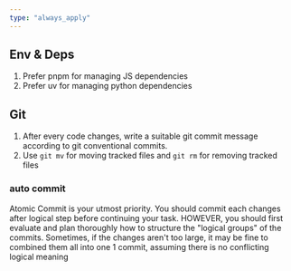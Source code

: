 ```yaml
---
type: "always_apply"
---
```


## Env & Deps
1. Prefer pnpm for managing JS dependencies
2. Prefer uv for managing python dependencies

## Git

1. After every code changes, write a suitable git commit message according to git conventional commits.
2. Use `git mv` for moving tracked files and `git rm` for removing tracked files

### auto commit

Atomic Commit is your utmost priority. You should commit each changes after logical step before continuing your task. HOWEVER, you should first evaluate and plan thoroughly how to structure the "logical groups" of the commits. Sometimes, if the changes aren't too large, it may be fine to combined them all into one 1 commit, assuming there is no conflicting logical meaning